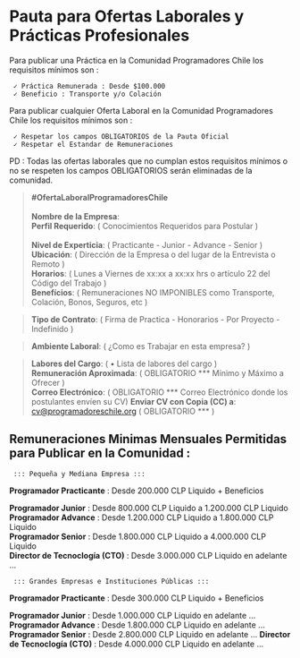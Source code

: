 # Pauta para Ofertas Laborales y Prácticas Profesionales                                                                             
         
Para publicar una Práctica en la Comunidad Programadores Chile los requisitos mínimos son :

     ✓ Práctica Remunerada : Desde $100.000
     ✓ Beneficio : Transporte y/o Colación

Para publicar cualquier Oferta Laboral en la Comunidad Programadores Chile los requisitos mínimos son :

     ✓ Respetar los campos OBLIGATORIOS de la Pauta Oficial
     ✓ Respetar el Estandar de Remuneraciones
   

PD : Todas las ofertas laborales que no cumplan estos requisitos mínimos o no se respeten los campos OBLIGATORIOS serán eliminadas de la comunidad.


> **#OfertaLaboralProgramadoresChile**                                                                                                                                                                                                                             
> **Nombre de la Empresa**:                                                                                                      
> **Perfil Requerido**:  ( Conocimientos Requeridos para Postular )                                                                                                                              
> **Nivel de Experticia**:  ( Practicante - Junior - Advance - Senior )                                                                                                            
> **Ubicación**: ( Dirección de la Empresa o del lugar de la Entrevista o Remoto )                                                       
> **Horarios**:  ( Lunes a Viernes de xx:xx a xx:xx hrs o artículo 22 del Código del Trabajo )                                                                                                                  
> **Benefícios**: ( Remuneraciones NO IMPONIBLES como Transporte, Colación, Bonos, Seguros, etc )                              
                                                                                            
> **Tipo de Contrato**: ( Firma de Practica - Honorarios - Por Proyecto - Indefinido )

> **Ambiente Laboral**: (  ¿Como es Trabajar en esta empresa? )                                       

> **Labores del Cargo**: (  • Lista de labores del cargo )                                                                                                                         
> **Remuneración Aproximada**: ( OBLIGATORIO ***  Mínimo y Máximo a Ofrecer )                                                                                                                      
> **Correo Electrónico**: ( OBLIGATORIO *** Correo Electrónico donde los postulantes envíen su CV)
> **Enviar CV con Copia (CC) a**: cv@programadoreschile.org ( OBLIGATORIO *** ) 
                                                                                                                                      

## Remuneraciones Minimas Mensuales Permitidas para Publicar en la Comunidad :

     ::: Pequeña y Mediana Empresa :::                                                       
**Programador Practicante** : Desde 200.000 CLP Liquido + Beneficios          

**Programador Junior** : Desde 800.000 CLP Liquido a 1.200.000 CLP Liquido                                                    
**Programador Advance** : Desde 1.200.000 CLP Liquido a 1.800.000 CLP Liquido                                                   
**Programador Senior** : Desde 1.800.000 CLP Liquido a 4.000.000 CLP Liquido  
**Director de Tecnoclogía (CTO)** : Desde 3.000.000 CLP Liquido en adelante ... 

     ::: Grandes Empresas e Instituciones Públicas :::
**Programador Practicante** : Desde 300.000 CLP Liquido + Beneficios        

**Programador Junior** : Desde 1.000.000 CLP Liquido en adelante ...                                                           
**Programador Advance** : Desde 1.800.000 CLP Liquido en adelante ...                                                           
**Programador Senior** : Desde 2.800.000 CLP Liquido en adelante ...                                                           **Director de Tecnoclogía (CTO)** : Desde 4.000.000 CLP Liquido en adelante ...                                                     
